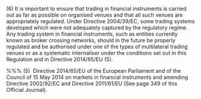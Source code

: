 (6) It is important to ensure that trading in financial instruments is carried out as far as possible on organised venues and that all such venues are appropriately regulated. Under Directive 2004/39/EC, some trading systems developed which were not adequately captured by the regulatory regime. Any trading system in financial instruments, such as entities currently known as broker crossing networks, should in the future be properly regulated and be authorised under one of the types of multilateral trading venues or as a systematic internaliser under the conditions set out in this Regulation and in Directive 2014/65/EU (5).

%%% (5)  Directive 2014/65/EU of the European Parliament and of the Council of 15 May 2014 on markets in financial instruments and amending Directive 2002/92/EC and Directive 2011/61/EU (See page 349 of this Official Journal).